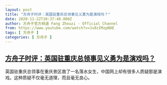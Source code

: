 ```yaml
---
layout: post
title: "方舟子时评：英国驻重庆总领事见义勇为是演戏吗？"
date: 2020-11-22T10:37:48.000Z
author: 方舟子官方频道 Fang Zhouzi - Official Channel
from: https://www.youtube.com/watch?v=Ju9zIMzpN8E
tags: [ 方舟子 ]
categories: [ 方舟子 ]
---
```

<!--1606041468000-->
[方舟子时评：英国驻重庆总领事见义勇为是演戏吗？](https://www.youtube.com/watch?v=Ju9zIMzpN8E)
------

<div>
英国驻重庆总领事在重庆景区救了一名落水女生，中国网上却有很多人质疑那是演戏。这种质疑不仅毫无道理，而且毫无良心。
</div>
